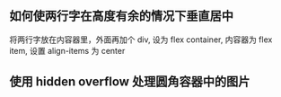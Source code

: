 ## 如何使两行字在高度有余的情况下垂直居中

将两行字放在内容器里，外面再加个 div, 设为 flex container, 内容器为 flex item, 设置 align-items 为 center

## 使用 hidden overflow 处理圆角容器中的图片
